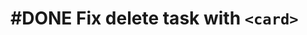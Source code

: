 # #DONE Fix delete task with `<card>`
<!-- created:(new Date()).toISOString() -->
<!--[[{{source.path}}:{{line}}]({{source.path}}:{{line}}) ]-->
<!-- expand:1 completed:2021-03-05T19:52:42.123Z
order:2.5
archived:true
archivedAt:2024-10-30T22:38:06-04:00
originalPath:notes/2021-03/2021-03-05.md
originalLine:20
-->


